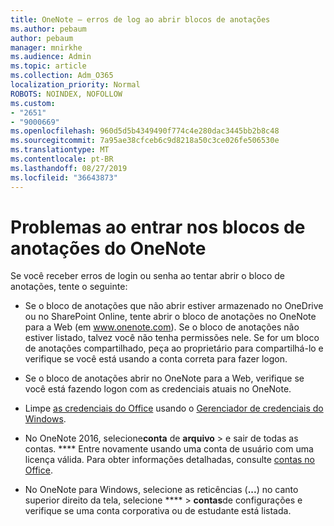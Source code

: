 ```yaml
---
title: OneNote – erros de log ao abrir blocos de anotações
ms.author: pebaum
author: pebaum
manager: mnirkhe
ms.audience: Admin
ms.topic: article
ms.collection: Adm_O365
localization_priority: Normal
ROBOTS: NOINDEX, NOFOLLOW
ms.custom:
- "2651"
- "9000669"
ms.openlocfilehash: 960d5d5b4349490f774c4e280dac3445bb2b8c48
ms.sourcegitcommit: 7a95ae38cfceb6c9d8218a50c3ce026fe506530e
ms.translationtype: MT
ms.contentlocale: pt-BR
ms.lasthandoff: 08/27/2019
ms.locfileid: "36643873"
---
```

# <a name="issues-signing-in-to-onenote-notebooks"></a>Problemas ao entrar nos blocos de anotações do OneNote

Se você receber erros de login ou senha ao tentar abrir o bloco de anotações, tente o seguinte:

- Se o bloco de anotações que não abrir estiver armazenado no OneDrive ou no SharePoint Online, tente abrir o bloco de anotações no OneNote para a Web (em www.onenote.com). Se o bloco de anotações não estiver listado, talvez você não tenha permissões nele. Se for um bloco de anotações compartilhado, peça ao proprietário para compartilhá-lo e verifique se você está usando a conta correta para fazer logon.

- Se o bloco de anotações abrir no OneNote para a Web, verifique se você está fazendo logon com as credenciais atuais no OneNote. 

- Limpe [as credenciais do Office](https://docs.microsoft.com/office/troubleshoot/error-messages/another-account-already-signed-in#step-3-clear-cached-credentials-on-the-computer) usando o [Gerenciador de credenciais do Windows](https://support.microsoft.com/help/4026814/windows-accessing-credential-manager).

- No OneNote 2016, selecione**conta** de **arquivo** > e sair de todas as contas. **** Entre novamente usando uma conta de usuário com uma licença válida. Para obter informações detalhadas, consulte [contas no Office](https://support.office.com/article/accounts-in-office-628ea040-f265-49de-b986-be09c3ebf8a9).

- No OneNote para Windows, selecione as reticências (**...**) no canto superior direito da tela, selecione **** > **contas**de configurações e verifique se uma conta corporativa ou de estudante está listada.